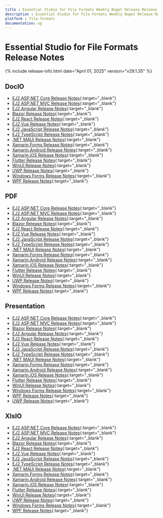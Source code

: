 ```yaml
---
title : Essential Studio for File Formats Weekly Nuget Release Release Notes  
description : Essential Studio for File Formats Weekly Nuget Release Release Notes  
platform : file-formats
documentation: ug
---
```


# Essential Studio for File Formats  Release Notes  

{% include release-info.html date="April 01, 2025" version="v29.1.35" %} 




## DocIO

* [EJ2 ASP.NET Core Release Notes](https://ej2.syncfusion.com/aspnetcore/documentation/release-notes/29.1.35#docio){:target="_blank"}
* [EJ2 ASP.NET MVC Release Notes](https://ej2.syncfusion.com/aspnetmvc/documentation/release-notes/29.1.35#docio){:target="_blank"}
* [EJ2 Angular Release Notes](https://ej2.syncfusion.com/angular/documentation/release-notes/29.1.35#docio){:target="_blank"}
* [Blazor Release Notes](https://blazor.syncfusion.com/documentation/release-notes/29.1.35#docio){:target="_blank"}
* [EJ2 React Release Notes](https://ej2.syncfusion.com/react/documentation/release-notes/29.1.35#docio){:target="_blank"}
* [EJ2 Vue  Release Notes](https://ej2.syncfusion.com/vue/documentation/release-notes/29.1.35#docio){:target="_blank"}
* [EJ2 JavaScript Release Notes](https://ej2.syncfusion.com/javascript/documentation/release-notes/29.1.35#docio){:target="_blank"}
* [EJ2 TypeScript Release Notes](https://ej2.syncfusion.com/documentation/release-notes/29.1.35#docio){:target="_blank"}
* [.NET MAUI Release Notes](/maui/release-notes/v29.1.35#docio){:target="_blank"}
* [Xamarin.Forms Release Notes](/xamarin/release-notes/v29.1.35#docio){:target="_blank"}
* [Xamarin.Android Release Notes](/xamarin-android/release-notes/v29.1.35#docio){:target="_blank"}
* [Xamarin.iOS Release Notes](/xamarin-ios/release-notes/v29.1.35#docio){:target="_blank"}
* [Flutter Release Notes](/flutter/release-notes/v29.1.35#docio){:target="_blank"}
* [WinUI Release Notes](/winui/release-notes/v29.1.35#docio){:target="_blank"}
* [UWP Release Notes](/uwp/release-notes/v29.1.35#docio){:target="_blank"}
* [Windows Forms Release Notes](/windowsforms/release-notes/v29.1.35#docio){:target="_blank"}
* [WPF Release Notes](/wpf/release-notes/v29.1.35#docio){:target="_blank"}



## PDF

* [EJ2 ASP.NET Core Release Notes](https://ej2.syncfusion.com/aspnetcore/documentation/release-notes/29.1.35#pdf){:target="_blank"}
* [EJ2 ASP.NET MVC Release Notes](https://ej2.syncfusion.com/aspnetmvc/documentation/release-notes/29.1.35#pdf){:target="_blank"}
* [EJ2 Angular Release Notes](https://ej2.syncfusion.com/angular/documentation/release-notes/29.1.35#pdf){:target="_blank"}
* [Blazor Release Notes](https://blazor.syncfusion.com/documentation/release-notes/29.1.35#pdf){:target="_blank"}
* [EJ2 React Release Notes](https://ej2.syncfusion.com/react/documentation/release-notes/29.1.35#pdf){:target="_blank"}
* [EJ2 Vue  Release Notes](https://ej2.syncfusion.com/vue/documentation/release-notes/29.1.35#pdf){:target="_blank"}
* [EJ2 JavaScript Release Notes](https://ej2.syncfusion.com/javascript/documentation/release-notes/29.1.35#pdf){:target="_blank"}
* [EJ2 TypeScript Release Notes](https://ej2.syncfusion.com/documentation/release-notes/29.1.35#pdf){:target="_blank"}
* [.NET MAUI Release Notes](/maui/release-notes/v29.1.35#pdf){:target="_blank"}
* [Xamarin.Forms Release Notes](/xamarin/release-notes/v29.1.35#pdf){:target="_blank"}
* [Xamarin.Android Release Notes](/xamarin-android/release-notes/v29.1.35#pdf){:target="_blank"}
* [Xamarin.iOS Release Notes](/xamarin-ios/release-notes/v29.1.35#pdf){:target="_blank"}
* [Flutter Release Notes](/flutter/release-notes/v29.1.35#pdf){:target="_blank"}
* [WinUI Release Notes](/winui/release-notes/v29.1.35#pdf){:target="_blank"}
* [UWP Release Notes](/uwp/release-notes/v29.1.35#pdf){:target="_blank"}
* [Windows Forms Release Notes](/windowsforms/release-notes/v29.1.35#pdf){:target="_blank"}
* [WPF Release Notes](/wpf/release-notes/v29.1.35#pdf){:target="_blank"}


## Presentation

* [EJ2 ASP.NET Core Release Notes](https://ej2.syncfusion.com/aspnetcore/documentation/release-notes/29.1.35#presentation){:target="_blank"}
* [EJ2 ASP.NET MVC Release Notes](https://ej2.syncfusion.com/aspnetmvc/documentation/release-notes/29.1.35#presentation){:target="_blank"}
* [Blazor Release Notes](https://blazor.syncfusion.com/documentation/release-notes/29.1.35#presentation){:target="_blank"}
* [EJ2 Angular Release Notes](https://ej2.syncfusion.com/angular/documentation/release-notes/29.1.35#presentation){:target="_blank"}
* [EJ2 React Release Notes](https://ej2.syncfusion.com/react/documentation/release-notes/29.1.35#presentation){:target="_blank"}
* [EJ2 Vue  Release Notes](https://ej2.syncfusion.com/vue/documentation/release-notes/29.1.35#presentation){:target="_blank"}
* [EJ2 JavaScript Release Notes](https://ej2.syncfusion.com/javascript/documentation/release-notes/29.1.35#presentation){:target="_blank"}
* [EJ2 TypeScript Release Notes](https://ej2.syncfusion.com/documentation/release-notes/29.1.35#presentation){:target="_blank"}
* [.NET MAUI Release Notes](/maui/release-notes/v29.1.35#presentation){:target="_blank"}
* [Xamarin.Forms Release Notes](/xamarin/release-notes/v29.1.35#presentation){:target="_blank"}
* [Xamarin.Android Release Notes](/xamarin-android/release-notes/v29.1.35#presentation){:target="_blank"}
* [Xamarin.iOS Release Notes](/xamarin-ios/release-notes/v29.1.35#presentation){:target="_blank"}
* [Flutter Release Notes](/flutter/release-notes/v29.1.35#presentation){:target="_blank"}
* [WinUI Release Notes](/winui/release-notes/v29.1.35#presentation){:target="_blank"}
* [Windows Forms Release Notes](/windowsforms/release-notes/v29.1.35#presentation){:target="_blank"}
* [WPF Release Notes](/wpf/release-notes/v29.1.35#presentation){:target="_blank"}
* [UWP Release Notes](/uwp/release-notes/v29.1.35#presentation){:target="_blank"}



## XlsIO

* [EJ2 ASP.NET Core Release Notes](https://ej2.syncfusion.com/aspnetcore/documentation/release-notes/29.1.35#xlsio){:target="_blank"}
* [EJ2 ASP.NET MVC Release Notes](https://ej2.syncfusion.com/aspnetmvc/documentation/release-notes/29.1.35#xlsio){:target="_blank"}
* [EJ2 Angular Release Notes](https://ej2.syncfusion.com/angular/documentation/release-notes/29.1.35#xlsio){:target="_blank"}
* [Blazor Release Notes](https://blazor.syncfusion.com/documentation/release-notes/29.1.35#xlsio){:target="_blank"}
* [EJ2 React Release Notes](https://ej2.syncfusion.com/react/documentation/release-notes/29.1.35#xlsio){:target="_blank"}
* [EJ2 Vue  Release Notes](https://ej2.syncfusion.com/vue/documentation/release-notes/29.1.35#xlsio){:target="_blank"}
* [EJ2 JavaScript Release Notes](https://ej2.syncfusion.com/javascript/documentation/release-notes/29.1.35#xlsio){:target="_blank"}
* [EJ2 TypeScript Release Notes](https://ej2.syncfusion.com/documentation/release-notes/29.1.35#xlsio){:target="_blank"}
* [.NET MAUI Release Notes](/maui/release-notes/v29.1.35#xlsio){:target="_blank"}
* [Xamarin.Forms Release Notes](/xamarin/release-notes/v29.1.35#xlsio){:target="_blank"}
* [Xamarin.Android Release Notes](/xamarin-android/release-notes/v29.1.35#xlsio){:target="_blank"}
* [Xamarin.iOS Release Notes](/xamarin-ios/release-notes/v29.1.35#xlsio){:target="_blank"}
* [Flutter Release Notes](/flutter/release-notes/v29.1.35#xlsio){:target="_blank"}
* [WinUI Release Notes](/winui/release-notes/v29.1.35#xlsio){:target="_blank"}
* [UWP Release Notes](/uwp/release-notes/v29.1.35#xlsio){:target="_blank"}
* [Windows Forms Release Notes](/windowsforms/release-notes/v29.1.35#xlsio){:target="_blank"}
* [WPF Release Notes](/wpf/release-notes/v29.1.35#xlsio){:target="_blank"}


